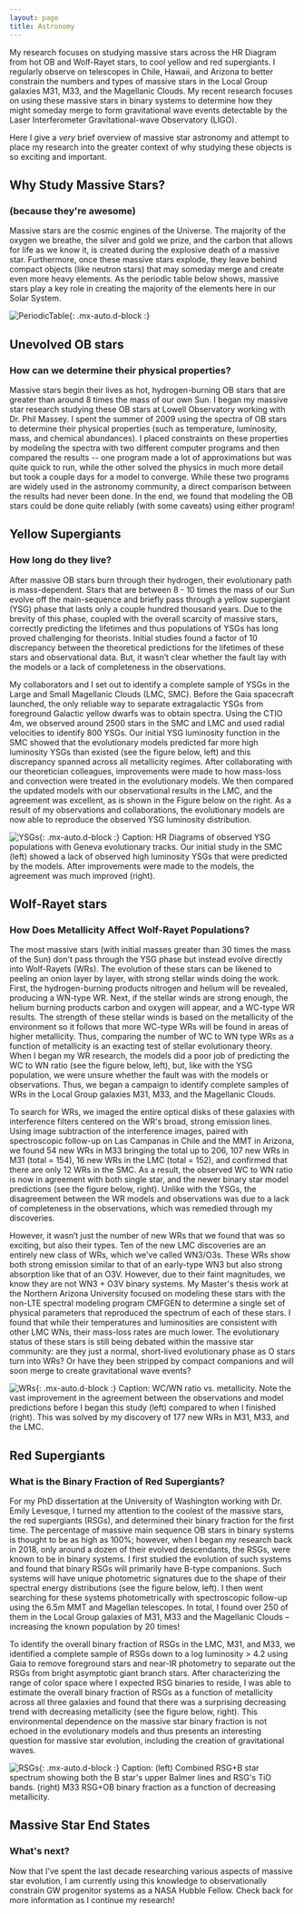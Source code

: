 ```yaml
---
layout: page
title: Astronomy
---
```


My research focuses on studying massive stars across the HR Diagram from hot OB and Wolf-Rayet stars, to cool yellow and red supergiants. I regularly observe on telescopes in Chile, Hawaii, and Arizona to better constrain the numbers and types of massive stars in the Local Group galaxies M31, M33, and the Magellanic Clouds. My recent research focuses on using these massive stars in binary systems to determine how they might someday merge to form gravitational wave events detectable by the Laser Interferometer Gravitational-wave Observatory (LIGO).

Here I give a *very* brief overview of massive star astronomy and attempt to place my research into the greater context of why studying these objects is so exciting and important.

## Why Study Massive Stars?
### (because they're awesome)

Massive stars are the cosmic engines of the Universe. The majority of the oxygen we breathe, the silver and gold we prize, and the carbon that allows for life as we know it, is created during the explosive death of a massive star. Furthermore, once these massive stars explode, they leave behind compact objects (like neutron stars) that may someday merge and create even more heavy elements. As the periodic table below shows, massive stars play a key role in creating the majority of the elements here in our Solar System.

![PeriodicTable](/assets/img/periodic_table_small_v3.png){: .mx-auto.d-block :}

## Unevolved OB stars
### How can we determine their physical properties? 

Massive stars begin their lives as hot, hydrogen-burning OB stars that are greater than around 8 times the mass of our own Sun. I began my massive star research studying these OB stars at Lowell Observatory working with Dr. Phil Massey. I spent the summer of 2009 using the spectra of OB stars to determine their physical properties (such as temperature, luminosity, mass, and chemical abundances). I placed constraints on these properties by modeling the spectra with two different computer programs and then compared the results -- one program made a lot of approximations but was quite quick to run, while the other solved the physics in much more detail but took a couple days for a model to converge. While these two programs are widely used in the astronomy community, a direct comparison between the results had never been done. In the end, we found that modeling the OB stars could be done quite reliably (with some caveats) using either program!

## Yellow Supergiants
### How long do they live?
After massive OB stars burn through their hydrogen, their evolutionary path is mass-dependent. Stars that are between 8 - 10 times the mass of our Sun evolve off the main-sequence and briefly pass through a yellow supergiant (YSG) phase that lasts only a couple hundred thousand years. Due to the brevity of this phase, coupled with the overall scarcity of massive stars, correctly predicting the lifetimes and thus populations of YSGs has long proved challenging for theorists. Initial studies found a factor of 10 discrepancy between the theoretical predictions for the lifetimes of these stars and observational data. But, it wasn’t clear whether the fault lay with the models or a lack of completeness in the observations. 

My collaborators and I set out to identify a complete sample of YSGs in the Large and Small Magellanic Clouds (LMC, SMC). Before the Gaia spacecraft launched, the only reliable way to separate extragalactic YSGs from foreground Galactic yellow dwarfs was to obtain spectra. Using the CTIO 4m, we observed around 2500 stars in the SMC and LMC and used radial velocities to identify 800 YSGs. Our initial YSG luminosity function in the SMC showed that the evolutionary models predicted far more high luminosity YSGs than existed (see the figure below, left) and this discrepancy spanned across all metallicity regimes. After collaborating with our theoretician colleagues, improvements were made to how mass-loss and convection were treated in the evolutionary models. We then compared the updated models with our observational results in the LMC, and the agreement was excellent, as is shown in the Figure below on the right. As a result of my observations and collaborations, the evolutionary models are now able to reproduce the observed YSG luminosity distribution.

![YSGs](/assets/img/YSGs.png){: .mx-auto.d-block :}
Caption: HR Diagrams of observed YSG populations with Geneva evolutionary tracks. Our initial study in the SMC (left) showed a lack of observed high luminosity YSGs that were predicted by the models. After improvements were made to the models, the agreement was much improved (right).

## Wolf-Rayet stars
### How Does Metallicity Affect Wolf-Rayet Populations?

The most massive stars (with initial masses greater than 30 times the mass of the Sun) don't pass through the YSG phase but instead evolve directly into Wolf-Rayets (WRs). The evolution of these stars can be likened to peeling an onion layer by layer, with strong stellar winds doing the work. First, the hydrogen-burning products nitrogen and helium will be revealed, producing a WN-type WR. Next, if the stellar winds are strong enough, the helium burning products carbon and oxygen will appear, and a WC-type WR results. The strength of these stellar winds is based on the metallicity of the environment so it follows that more WC-type WRs will be found in areas of higher metallicity. Thus, comparing the number of WC to WN type WRs as a function of metallicity is an exacting test of stellar evolutionary theory. When I began my WR research, the models did a poor job of predicting the WC to WN ratio (see the figure below, left), but, like with the YSG population, we were unsure whether the fault was with the models or observations. Thus, we began a campaign to identify complete samples of WRs in the Local Group galaxies M31, M33, and the Magellanic Clouds.

To search for WRs, we imaged the entire optical disks of these galaxies with interference filters centered on the WR's broad, strong emission lines. Using image subtraction of the interference images, paired with spectroscopic follow-up on Las Campanas in Chile and the MMT in Arizona, we found 54 new WRs in M33 bringing the total up to 206, 107 new WRs in M31 (total = 154), 16 new WRs in the LMC (total = 152), and confirmed that there are only 12 WRs in the SMC. As a result, the observed WC to WN ratio is now in agreement with both single star, and the newer binary star model predictions (see the figure below, right). Unlike with the YSGs, the disagreement between the WR models and observations was due to a lack of completeness in the observations, which was remedied through my discoveries.

However, it wasn’t just the number of new WRs that we found that was so exciting, but also their types. Ten of the new LMC discoveries are an entirely new class of WRs, which we've called WN3/O3s. These WRs show both strong emission similar to that of an early-type WN3 but also strong absorption like that of an O3V. However, due to their faint magnitudes, we know they are not WN3 + O3V binary systems. My Master's thesis work at the Northern Arizona University focused on modeling these stars with the non-LTE spectral modeling program CMFGEN to determine a single set of physical parameters that reproduced the spectrum of each of these stars. I found that while their temperatures and luminosities are consistent with other LMC WNs, their mass-loss rates are much lower. The evolutionary status of these stars is still being debated within the massive star community: are they just a normal, short-lived evolutionary phase as O stars turn into WRs? Or have they been stripped by compact companions and will soon merge to create gravitational wave events?

![WRs](/assets/img/WRs.png){: .mx-auto.d-block :}
Caption: WC/WN ratio vs. metallicity. Note the vast improvement in the agreement between the observations and model predictions before I began this study (left) compared to when I finished (right). This was solved by my discovery of 177 new WRs in M31, M33, and the LMC.

## Red Supergiants
### What is the Binary Fraction of Red Supergiants?
For my PhD dissertation at the University of Washington working with Dr. Emily Levesque, I turned my attention to the coolest of the massive stars, the red supergiants (RSGs), and determined their binary fraction for the first time. The percentage of massive main sequence OB stars in binary systems is thought to be as high as 100%; however, when I began my research back in 2018, only around a dozen of their evolved descendants, the RSGs, were known to be in binary systems. I first studied the evolution of such systems and found that binary RSGs will primarily have B-type companions. Such systems will have unique photometric signatures due to the shape of their spectral energy distributions (see the figure below, left). I then went searching for these systems photometrically with spectroscopic follow-up using the 6.5m MMT and Magellan telescopes. In total, I found over 250 of them in the Local Group galaxies of M31, M33 and the Magellanic Clouds – increasing the known population by 20 times!

To identify the overall binary fraction of RSGs in the LMC, M31, and M33, we identified a complete sample of RSGs down to a log luminosity > 4.2 using Gaia to remove foreground stars and near-IR photometry to separate out the RSGs from bright asymptotic giant branch stars. After characterizing the range of color space where I expected RSG binaries to reside, I was able to estimate the overall binary fraction of RSGs as a function of metallicity across all three galaxies and found that there was a surprising decreasing trend with decreasing metallicity (see the figure below, right). This environmental dependence on the massive star binary fraction is not echoed in the evolutionary models and thus presents an interesting question for massive star evolution, including the creation of gravitational waves.

![RSGs](/assets/img/RSGs.png){: .mx-auto.d-block :}
Caption: (left) Combined RSG+B star spectrum showing both the B star's upper Balmer lines and RSG's TiO bands. (right) M33 RSG+OB binary fraction as a function of decreasing metallicity.

## Massive Star End States
### What's next?
Now that I’ve spent the last decade researching various aspects of massive star evolution, I am currently using this knowledge to observationally constrain GW progenitor systems as a NASA Hubble Fellow. Check back for more information as I continue my research!
